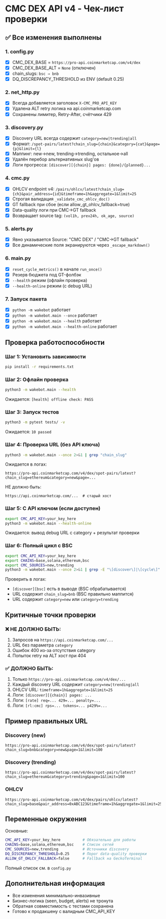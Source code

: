 # CMC DEX API v4 - Чек-лист проверки

## ✅ Все изменения выполнены

### 1. config.py
- [x] CMC_DEX_BASE = `https://pro-api.coinmarketcap.com/v4/dex`
- [x] CMC_DEX_BASE_ALT = `None` (отключен)
- [x] chain_slugs: `bsc → bnb`
- [x] DQ_DISCREPANCY_THRESHOLD из ENV (default 0.25)

### 2. net_http.py
- [x] Всегда добавляется заголовок `X-CMC_PRO_API_KEY`
- [x] Удалена ALT retry логика на api.coinmarketcap.com
- [x] Сохранены лимитер, Retry-After, счётчики 429

### 3. discovery.py
- [x] Discovery URL всегда содержит `category=new|trending|all`
- [x] Формат: `/spot-pairs/latest?chain_slug={chain}&category={cat}&page={p}&limit={l}`
- [x] Маппинг: new→new, trending→trending, остальное→all
- [x] Удалён перебор альтернативных slug'ов
- [x] Логи прогресса: `[discover][{chain}] pages: {done}/{planned}...`

### 4. cmc.py
- [x] OHLCV endpoint v4: `/pairs/ohlcv/latest?chain_slug={ch}&pair_address={id}&timeframe=1h&aggregate=1&limit=25`
- [x] Строгая валидация `_validate_cmc_ohlcv_doc()`
- [x] GT fallback при сбое (если allow_gt_ohlcv_fallback=true)
- [x] Data-quality логи при CMC→GT fallback
- [x] Возвращает source tag: `(vol1h, prev24h, ok_age, source)`

### 5. alerts.py
- [x] Явно указывается Source: "CMC DEX" / "CMC→GT fallback"
- [x] Все динамические поля экранируются через `_escape_markdown()`

### 6. main.py
- [x] `reset_cycle_metrics()` в начале `run_once()`
- [x] Резерв бюджета под GT-фолбэк
- [x] `--health` режим (офлайн проверка)
- [x] `--health-online` режим (с debug URL)

### 7. Запуск пакета
- [x] `python -m wakebot` работает
- [x] `python -m wakebot.main --once` работает
- [x] `python -m wakebot.main --health` работает
- [x] `python -m wakebot.main --health-online` работает

## Проверка работоспособности

### Шаг 1: Установить зависимости
```bash
pip install -r requirements.txt
```

### Шаг 2: Офлайн проверка
```bash
python3 -m wakebot.main --health
```
Ожидается: `[health] offline check: PASS`

### Шаг 3: Запуск тестов
```bash
python3 -m pytest tests/ -v
```
Ожидается: `10 passed`

### Шаг 4: Проверка URL (без API ключа)
```bash
python3 -m wakebot.main --once 2>&1 | grep "chain_slug"
```
Ожидается в логах:
```
https://pro-api.coinmarketcap.com/v4/dex/spot-pairs/latest?chain_slug=ethereum&category=new&page=...
```
НЕ должно быть:
```
https://api.coinmarketcap.com/...  # старый хост
```

### Шаг 5: С API ключом (если доступен)
```bash
export CMC_API_KEY=your_key_here
python3 -m wakebot.main --health-online
```
Ожидается: вывод debug URL с category + результат проверки

### Шаг 6: Полный цикл с BSC
```bash
export CMC_API_KEY=your_key_here
export CHAINS=base,solana,ethereum,bsc
export CMC_SOURCES=new,trending
python3 -m wakebot.main --once 2>&1 | grep -E "\[discover\]|\[cycle\]"
```
Проверить в логах:
- `[discover][bsc]` есть в выводе (BSC обрабатывается)
- URL содержит `chain_slug=bnb` (BSC правильно маппится)
- URL содержит `category=new` или `category=trending`

## Критичные точки проверки

### ❌ НЕ ДОЛЖНО БЫТЬ:
1. Запросов на `https://api.coinmarketcap.com/...`
2. URL без параметра `category`
3. Ошибок 400 из-за отсутствия category
4. Попыток retry на ALT хост при 404

### ✅ ДОЛЖНО БЫТЬ:
1. Только `https://pro-api.coinmarketcap.com/v4/dex/...`
2. Каждый discovery URL содержит `category=new|trending|all`
3. OHLCV URL: `timeframe=1h&aggregate=1&limit=25`
4. Логи: `[discover][{chain}] pages: ...`
5. Логи: `[rate] req=... 429=... penalty=...`
6. Логи: `[rl:cmc] rps=... tokens=... p429%=...`

## Пример правильных URL

### Discovery (new)
```
https://pro-api.coinmarketcap.com/v4/dex/spot-pairs/latest?chain_slug=bnb&category=new&page=1&limit=100
```

### Discovery (trending)
```
https://pro-api.coinmarketcap.com/v4/dex/spot-pairs/latest?chain_slug=ethereum&category=trending&page=1&limit=100
```

### OHLCV
```
https://pro-api.coinmarketcap.com/v4/dex/pairs/ohlcv/latest?chain_slug=base&pair_address=0xABC123&timeframe=1h&aggregate=1&limit=25
```

## Переменные окружения

Основные:
```bash
CMC_API_KEY=your_key_here          # Обязательно для работы
CHAINS=base,solana,ethereum,bsc    # Список сетей
CMC_SOURCES=new,trending           # Источники discovery
DQ_DISCREPANCY_THRESHOLD=0.25      # Порог data-quality проверки
ALLOW_GT_OHLCV_FALLBACK=false      # Fallback на GeckoTerminal
```

Полный список см. в `config.py`

## Дополнительная информация

- Все изменения минимально-инвазивные
- Бизнес-логика (seen, budget, alerts) не тронута
- Обратная совместимость с тестами сохранена
- Готово к продакшену с валидным CMC_API_KEY
